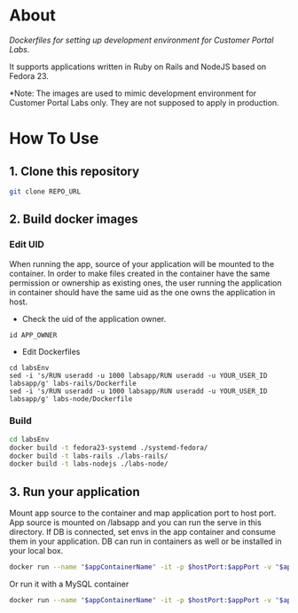 # About
*Dockerfiles for setting up development environment for Customer Portal Labs.*

It supports applications written in Ruby on Rails and NodeJS based on Fedora 23.

*Note: The images are used to mimic development environment for Customer Portal Labs only. They are not supposed to apply in production.


# How To Use

## 1. Clone this repository
```bash
git clone REPO_URL
```

## 2. Build docker images

### Edit UID

When running the app, source of your application will be mounted to the container. In order to make files created in the container have the same permission or ownership as existing ones, the user running the application in container should have the same uid as the one owns the application in host.

- Check the uid of the application owner.
```shell
id APP_OWNER
```

- Edit Dockerfiles
```shell
cd labsEnv
sed -i 's/RUN useradd -u 1000 labsapp/RUN useradd -u YOUR_USER_ID labsapp/g' labs-rails/Dockerfile
sed -i 's/RUN useradd -u 1000 labsapp/RUN useradd -u YOUR_USER_ID labsapp/g' labs-node/Dockerfile
```

### Build

```bash
cd labsEnv
docker build -t fedora23-systemd ./systemd-fedora/
docker build -t labs-rails ./labs-rails/
docker build -t labs-nodejs ./labs-node/
```

## 3. Run your application
Mount app source to the container and map application port to host port. App source is mounted on /labsapp and you can run the serve in this directory. If DB is connected, set envs in the app container and consume them in your application. DB can run in containers as well or be installed in your local box.
```bash
docker run --name "$appContainerName" -it -p $hostPort:$appPort -v "$appDir":/labsapp:Z labs-rails /bin/bash
```
Or run it with a MySQL container

```bash
docker run --name "$appContainerName" -it -p $hostPort:$appPort -v "$appDir":/labsapp:Z --link "DBContainerName":mysql labs-rails /bin/bash
```
